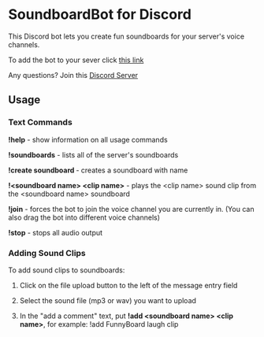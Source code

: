 # SoundboardBot for Discord

This Discord bot lets you create fun soundboards for your server's voice channels. 

To add the bot to your sever click [this link](https://discordapp.com/oauth2/authorize?client_id=203881621076574208&scope=bot&permissions=0)

Any questions? Join this [Discord Server](https://discord.gg/TNguyAY)

## Usage


### Text Commands
**!help** - show information on all usage commands

**!soundboards** - lists all of the server's soundboards

**!create soundboard <soundboard name>** - creates a soundboard with name <soundboard name>

**!\<soundboard name\> \<clip name\>** - plays the \<clip name\> sound clip from the \<soundboard name\> soundboard

**!join** - forces the bot to join the voice channel you are currently in. (You can also drag the bot into different voice channels)

**!stop** - stops all audio output


### Adding Sound Clips

To add sound clips to soundboards:

1.  Click on the file upload button to the left of the message entry field

2.  Select the sound file (mp3 or wav) you want to upload

3.  In the "add a comment" text, put **!add \<soundboard name\> \<clip name\>**, for example: !add FunnyBoard laugh clip


